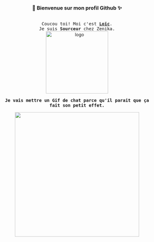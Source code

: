 ###                                    <p align="center">💫 Bienvenue sur mon profil Github ✨ </p>


<p align="center">
  <br />
  <samp>
    Coucou toi! 
    Moi c'est <b><a rel="nofollow noopener noreferrer" target="_blank" href="https://www.linkedin.com/in/loiclengrand/">Loïc</a></b>.
    <br>Je suis  <b>Sourceur</b> chez Zenika. <br>
  </samp>
  <img src="https://user-images.githubusercontent.com/5713670/87202985-820dcb80-c2b6-11ea-9f56-7ec461c497c3.gif" alt="logo" width="200"/>
</p>

<p align="center"> <samp> <b>  Je vais mettre un Gif de chat parce qu'il parait que ça fait son petit effet. </b></samp> </p>

<p align="center">
<img src="https://media.giphy.com/media/vFKqnCdLPNOKc/giphy.gif" width="400" height="400" /> </p>

